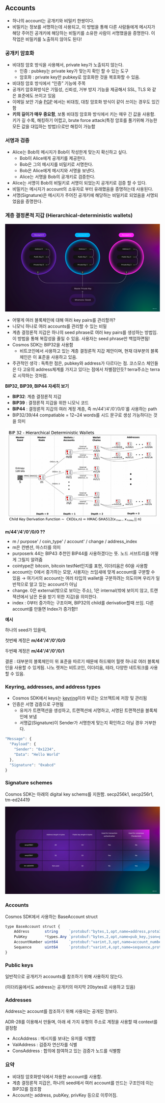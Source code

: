 ## Accounts

- 하나의 account는 공개키와 비밀키 한쌍이다.
- 비밀키는 정보를 서명하는데 사용되고, 이 방법을 통해 다른 사람들에게 메시지가 해당 주어진 공개키에 해당하는 비밀키를 소유한 사람이 서명했을을 증명한다. 이 작업은 비밀키를 노출하지 않아도 된다!

### 공개키 암호화

- 비대칭 암호 방식을 사용해서, private key가 노출되지 않는다.
    - 인증 : pubkey는 private key가 맞는지 확인 할 수 있는 도구
    - 암호화 : private key만 pubkey로 암호화한 것을 복호화할 수 있음.
- 비대칭 암호 방식에서 “인증” 기능에 주목
- 공개키 암호화방식은 기밀성, 신뢰성, 거부 방지 기능을 제공해서 SSL, TLS 와 같은 표준에도 쓰이고 있음
- 이메일 보안 기술 [PGP](https://m.blog.naver.com/PostView.naver?isHttpsRedirect=true&blogId=wnrjsxo&logNo=221161639001) 에서는 비대칭, 대칭 암호화 방식이 같이 쓰이는 경우도 있긴 함
- **키의 길이가 매우 중요함**, 보통 비대칭 암호화 방식에서 키는 매우 긴 값을 사용함. 키가 길 수록, 해킹하기 어렵고, brute force attack(특정 암호를 풀기위해 가능한 모든 값을 대입하는 방법)으로만 해킹이 가능함

### 서명과 검증

- Alice는 Bob의 메시지가 Bob이 작성한게 맞는지 확신하고 싶다.
    - Bob이 Alice에게 공개키를 제공한다.
    - Bob은 그의 메시지를 비밀키로 서명한다.
    - Bob은 Alice에게 메시지와 서명을 보낸다.
    - Alice는 서명을 Bob의 공개키로 검증한다.
- Alice는 서명이 Bob의 비밀키로 서명이 되었는지 공개키로 검증 할 수 있다.
- 비밀키는 메시지가 account의 소유자로 부터 유래했음을 증명하는데 사용된다.
- 서명(Signature)은 메시지가 주어진 공개키에 해당하는 비밀키로 되었음을 서명되었음을 증명한다.

### 계층 결정론적 지갑 (****Hierarchical-deterministic wallets)****

![cosmos-wallet](./cosmos-wallets.png)

- 어떻게 여러 블록체인에 대해  여러 key pairs를 관리할까?
- 니모닉 하나로 여러 accounts를 관리할 수 있는 비밀
- 계층 결정론적 지갑은 하나의 seed phrase로 여러 key pairs를 생성하는 방법임. 이 방법을 통해 복잡성을 줄일 수 있음. 사용자는 seed phrase만 백업하면됨!
- Cosmos SDK는 BIP32을 사용함
    - 비트코인에서 사용하고 있는 계층 결정론적 지갑 제안이며, 현재 대부분의 블록체인은 이 표준을 사용하고 있음.
- 주관적인 생각 : 독특한 점은, pubkey와 address가 다르다는 점. 코스모스 체인들은 다 고유의 address체계를 가지고 있다는 점에서 차별점인듯? terra주소는 terra로 시작하는 것처럼.

**BIP32, BIP39, BIP44 자세히 보기**
- **BIP32**: 계층 결정론적 지갑
- **BIP39** : 결정론적 지갑을 위한 니모닉 코드
- **BIP44** : 결정론적 지갑의 여러 계정 계층, 즉 m/44'/4'/0'/0/0`를 사용하는 path
- BIP32/39/44 compatiable = 12~24 words를 시드 문구로 생성 가능하다는 것 을 의미

![wallets](./wallets.png)

**m/44'/4'/0'/0/0 ??**

- m / purpose' / coin_type' / account' / change / address_index
- m은 컨밴션, 마스터를 의미
- purposerk 44는 BIP43 추천인 BIP44를 사용하겠다는 뜻. 노드 서브트리를 어떻게 그릴지 알려줌
- cointype은 bitcoin, bitcoin testNet인지를 표현, 이더리움은 60을 사용함
- account는 0에서 증가하는 모양, 사용자는 쓰임새에 맞게 account를 구분할 수 있음 → 여기서의 account는 여러 타입의 wallet을 구분하려는 의도이며 우리가 일반적으로 알고 있는 account가 아님
- change. 0은 external(밖으로 보이는 주소), 1은 internal(밖에 보이지 않고, 트랜잭션에서 남은 돈을 받기 위한 지갑)을 의미한다.
- index : 0부터 증가하는 구조이며, BIP32의 child를 derivation할때 쓰임. 다른 account를 만들면 Index가 증가함!!

**예시**

하나의 seed가 있을때,

첫번째 계정은 **m/44'/4'/0'/0/0**

두번째 계정은 **m/44'/4'/0'/0/1** 

결론 : 대부분의 블록체인이 위 표준을 따르기 때문에 하드웨어 월렛 하나로 여러 블록체인을 사용할 수 있게됨. 나노 렛져는 비트코인, 이더리움, 테라, 다양한 네트워크를 사용할 수 있음.

### Keyring, addresses, and address types

- Cosmos SDK에서 keys는 [keyring](https://github.com/cosmos/cosmos-sdk/blob/master/crypto/keyring/keyring.go)이라 부르는 오브젝트에 저장 및 관리됨
- 인증은 서명 검증으로 구현됨
    - 유저가 트랜잭션을 생성하고, 트랜잭션에 서명하고, 서명된 트랜잭션을 블록체인에 보냄
    - 서명값(Signature)이 Sender가 서명한게 맞는지 확인하고 아닐 경우 거부한다.

```jsx
"Message": {
  "Payload": {
    "Sender": "0x1234",
    "Data": "Hello World"
  },
  "Signature": "0xabcd"
}
```

### Signature schemes

Cosmos SDK는 아래의 digital key schems를 지원함. secp256k1, secp256r1, tm-ed24419

![keyscheme](./keyscheme.png)

### Accounts

Cosmos SDK에서 사용하는 BaseAccount struct

```jsx
type BaseAccount struct {
	Address       string     `protobuf:"bytes,1,opt,name=address,proto3" json:"address,omitempty"`
	PubKey        *types.Any `protobuf:"bytes,2,opt,name=pub_key,json=pubKey,proto3" json:"public_key,omitempty"`
	AccountNumber uint64     `protobuf:"varint,3,opt,name=account_number,json=accountNumber,proto3" json:"account_number,omitempty"`
	Sequence      uint64     `protobuf:"varint,4,opt,name=sequence,proto3" json:"sequence,omitempty"`
}
```

### Public keys

일반적으로 공개키가 accounts를 참조하기 위해 사용하지 않는다.

(이더리움에서도 address는 공개키의 마지막 20bytes로 사용하고 있음)

### Addresses

Address는 account를 참조하기 위해 사용되는 공개된 정보다.

ADR-28를 이용해서 만들며,  아래 세 가지 유형의 주소로 계정을 사용할 때 context를 결정함

- AccAddress : 메시지를 보내는 유저를 식별함
- ValAddress : 검증자 연산자를 식별
- ConsAddress : 합의에 참여하고 있는 검증가 노드를 식별함

### 요약

- 비대칭 암호화방식에서 차용한 account를 사용함.
- 계층 결정론적 지갑은, 하나의 seed에서 여러 account를 만드는 구조인데 이는 BIP32를 참조함
- Account는 address, pubKey, privKey 등으로 이루어짐.
